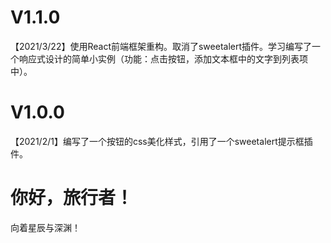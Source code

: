 # V1.1.0
【2021/3/22】使用React前端框架重构。取消了sweetalert插件。学习编写了一个响应式设计的简单小实例（功能：点击按钮，添加文本框中的文字到列表项中）。
# V1.0.0
【2021/2/1】编写了一个按钮的css美化样式，引用了一个sweetalert提示框插件。
# 你好，旅行者！
向着星辰与深渊！

